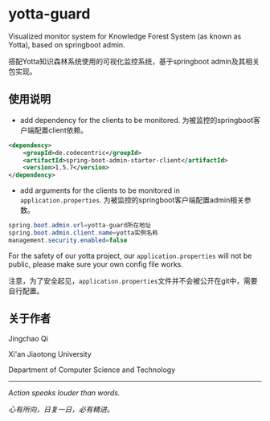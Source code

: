 # yotta-guard
Visualized monitor system for Knowledge Forest System (as known as Yotta), based on springboot admin.

搭配Yotta知识森林系统使用的可视化监控系统，基于springboot admin及其相关包实现。



## 使用说明

- add dependency for the clients to be monitored. 为被监控的springboot客户端配置client依赖。

```xml
<dependency>
    <groupId>de.codecentric</groupId>
    <artifactId>spring-boot-admin-starter-client</artifactId>
    <version>1.5.7</version>
</dependency>
```

- add arguments for the clients to be monitored in `application.properties`. 为被监控的springboot客户端配置admin相关参数。

```java
spring.boot.admin.url=yotta-guard所在地址
spring.boot.admin.client.name=yotta实例名称
management.security.enabled=false
```

For the safety of our yotta project, our  `application.properties` will not be public, please make sure your own config file works.

注意，为了安全起见，`application.properties`文件并不会被公开在git中，需要自行配置。



## 关于作者

Jingchao Qi

Xi'an Jiaotong University

Department of Computer Science and Technology

------

*Action speaks louder than words.*

*心有所向，日复一日，必有精进。*